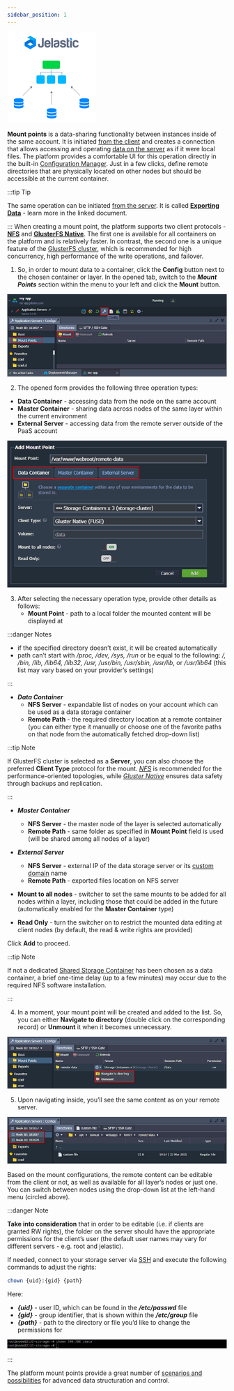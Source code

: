 ```yaml
---
sidebar_position: 1
---
```


<div style={{
    display: 'grid',
    gridTemplateColumns: '0.15fr 1fr',
    gap: '10px'
}}>
<div>

![Locale Dropdown](./img/MountPoints/01-mount-points-logo.png)

</div>

<div>

**Mount points** is a data-sharing functionality between instances inside of the same account. It is initiated <u>from the client</u> and creates a connection that allows accessing and operating <u>data on the server</u> as if it were local files. The platform provides a comfortable UI for this operation directly in the built-in [Configuration Manager](https://cloudmydc.com/). Just in a few clicks, define remote directories that are physically located on other nodes but should be accessible at the current container.

</div>

</div>

:::tip Tip

The same operation can be initiated <u>from the server</u>. It is called **[Exporting Data](https://cloudmydc.com/)** - learn more in the linked document.

:::
When creating a mount point, the platform supports two client protocols - **[NFS](https://cloudmydc.com/)** and **[GlusterFS Native](https://cloudmydc.com/)**. The first one is available for all containers on the platform and is relatively faster. In contrast, the second one is a unique feature of the [GlusterFS cluster](https://cloudmydc.com/), which is recommended for high concurrency, high performance of the write operations, and failover.

1. So, in order to mount data to a container, click the **Config** button next to the chosen container or layer. In the opened tab, switch to the **_Mount Points_** section within the menu to your left and click the **Mount** button.

<div style={{
    display:'flex',
    justifyContent: 'center',
    margin: '0 0 1rem 0'
}}>

![Locale Dropdown](./img/MountPoints/02-create-new-mount.png)

</div>

2. The opened form provides the following three operation types:

- **Data Container** - accessing data from the node on the same account
- **Master Container** - sharing data across nodes of the same layer within the current environment
- **External Server** - accessing data from the remote server outside of the PaaS account

<div style={{
    display:'flex',
    justifyContent: 'center',
    margin: '0 0 1rem 0'
}}>

![Locale Dropdown](./img/MountPoints/03-configure-mount-point.png)

</div>

3. After selecting the necessary operation type, provide other details as follows:
   - **Mount Point** - path to a local folder the mounted content will be displayed at

:::danger Notes

- if the specified directory doesn’t exist, it will be created automatically
- path can’t start with _/proc, /dev, /sys, /run_ or be equal to the following: _/, /bin, /lib, /lib64, /lib32, /usr, /usr/bin, /usr/sbin, /usr/lib_, or _/usr/lib64_ (this list may vary based on your provider’s settings)

:::

- **_Data Container_**
  - **NFS Server** - expandable list of nodes on your account which can be used as a data storage container
  - **Remote Path** - the required directory location at a remote container (you can either type it manually or choose one of the favorite paths on that node from the automatically fetched drop-down list)

:::tip Note

If GlusterFS cluster is selected as a **Server**, you can also choose the preferred **Client Type** protocol for the mount. _[NFS](https://cloudmydc.com/)_ is recommended for the performance-oriented topologies, while _[Gluster Native](https://cloudmydc.com/)_ ensures data safety through backups and replication.

:::

- **_Master Container_**

  - **NFS Server** - the master node of the layer is selected automatically
  - **Remote Path** - same folder as specified in **Mount Point** field is used (will be shared among all nodes of a layer)

- **_External Server_**

  - **NFS Server** - external IP of the data storage server or its [custom domain](https://cloudmydc.com/) name
  - **Remote Path** - exported files location on NFS server

- **Mount to all nodes** - switcher to set the same mounts to be added for all nodes within a layer, including those that could be added in the future (automatically enabled for the **Master Container** type)

- **Read Only** - turn the switcher on to restrict the mounted data editing at client nodes (by default, the read & write rights are provided)

Click **Add** to proceed.

:::tip Note

If not a dedicated [Shared Storage Container](https://cloudmydc.com/) has been chosen as a data container, a brief one-time delay (up to a few minutes) may occur due to the required NFS software installation.

:::

4. In a moment, your mount point will be created and added to the list. So, you can either **Navigate to directory** (double click on the corresponding record) or **Unmount** it when it becomes unnecessary.

<div style={{
    display:'flex',
    justifyContent: 'center',
    margin: '0 0 1rem 0'
}}>

![Locale Dropdown](./img/MountPoints/04-manage-existing-mount.png)

</div>

5. Upon navigating inside, you’ll see the same content as on your remote server.

<div style={{
    display:'flex',
    justifyContent: 'center',
    margin: '0 0 1rem 0'
}}>

![Locale Dropdown](./img/MountPoints/05-switch-between-nodes.png)

</div>

Based on the mount configurations, the remote content can be editable from the client or not, as well as available for all layer’s nodes or just one. You can switch between nodes using the drop-down list at the left-hand menu (circled above).

:::danger Note

**Take into consideration** that in order to be editable (i.e. if clients are granted RW rights), the folder on the server should have the appropriate permissions for the client’s user (the default user names may vary for different servers - e.g. root and jelastic).

If needed, connect to your storage server via [SSH](https://cloudmydc.com/) and execute the following commands to adjust the rights:

```bash
chown {uid}:{gid} {path}
```

Here:

- **_{uid}_** - user ID, which can be found in the **_/etc/passwd_** file
- **_{gid}_** - group identifier, that is shown within the **_/etc/group_** file
- **_{path}_** - path to the directory or file you’d like to change the permissions for

<div style={{
    display:'flex',
    justifyContent: 'center',
    margin: '0 0 1rem 0'
}}>

![Locale Dropdown](./img/MountPoints/06-edit-access-permissions.png)

</div>
:::

The platform mount points provide a great number of [scenarios and possibilities](https://cloudmydc.com/) for advanced data structuration and control.
